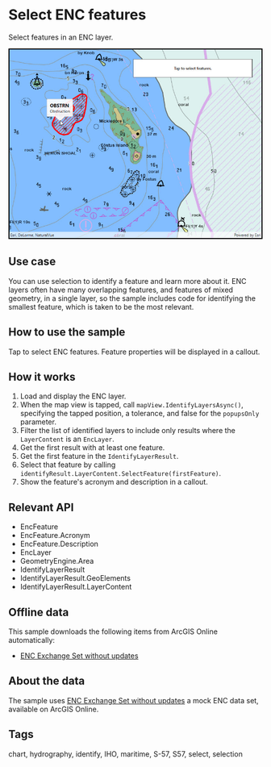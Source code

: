 # Select ENC features

Select features in an ENC layer.

![Image of select ENC features](SelectEncFeatures.jpg)

## Use case

You can use selection to identify a feature and learn more about it. ENC layers often have many overlapping features, and features of mixed geometry, in a single layer, so the sample includes code for identifying the smallest feature, which is taken to be the most relevant.

## How to use the sample

Tap to select ENC features. Feature properties will be displayed in a callout.

## How it works

1. Load and display the ENC layer.
2. When the map view is tapped, call `mapView.IdentifyLayersAsync()`, specifying the tapped position, a tolerance, and false for the `popupsOnly` parameter.
3. Filter the list of identified layers to include only results where the `LayerContent` is an `EncLayer`.
4. Get the first result with at least one feature.
5. Get the first feature in the `IdentifyLayerResult`.
6. Select that feature by calling `identifyResult.LayerContent.SelectFeature(firstFeature)`.
7. Show the feature's acronym and description in a callout.

## Relevant API

* EncFeature
* EncFeature.Acronym
* EncFeature.Description
* EncLayer
* GeometryEngine.Area
* IdentifyLayerResult
* IdentifyLayerResult.GeoElements
* IdentifyLayerResult.LayerContent

## Offline data

This sample downloads the following items from ArcGIS Online automatically:

* [ENC Exchange Set without updates](https://www.arcgis.com/home/item.html?id=9d2987a825c646468b3ce7512fb76e2d)

## About the data

The sample uses [ENC Exchange Set without updates](https://www.arcgis.com/home/item.html?id=9d2987a825c646468b3ce7512fb76e2d) a mock ENC data set, available on ArcGIS Online.

## Tags

chart, hydrography, identify, IHO, maritime, S-57, S57, select, selection
